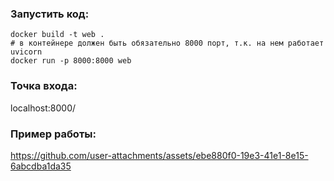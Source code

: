 ### Запустить код:
```shell
docker build -t web .
# в контейнере должен быть обязательно 8000 порт, т.к. на нем работает uvicorn
docker run -p 8000:8000 web
```
### Точка входа:
localhost:8000/
### Пример работы:
https://github.com/user-attachments/assets/ebe880f0-19e3-41e1-8e15-6abcdba1da35
